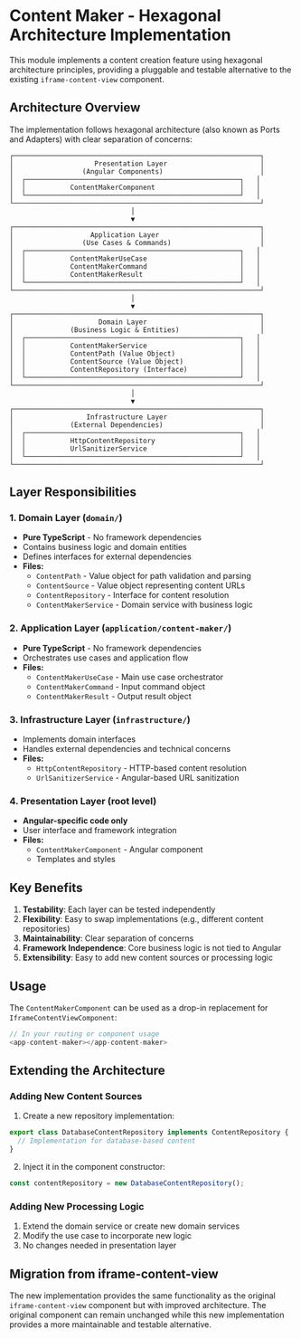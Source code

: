# Content Maker - Hexagonal Architecture Implementation

This module implements a content creation feature using hexagonal architecture principles, providing a pluggable and testable alternative to the existing `iframe-content-view` component.

## Architecture Overview

The implementation follows hexagonal architecture (also known as Ports and Adapters) with clear separation of concerns:

```
┌─────────────────────────────────────────────────────────────┐
│                    Presentation Layer                       │
│                 (Angular Components)                        │
│  ┌─────────────────────────────────────────────────────┐   │
│  │           ContentMakerComponent                     │   │
│  └─────────────────────────────────────────────────────┘   │
└─────────────────────────────────────────────────────────────┘
                              │
                              ▼
┌─────────────────────────────────────────────────────────────┐
│                   Application Layer                         │
│                 (Use Cases & Commands)                      │
│  ┌─────────────────────────────────────────────────────┐   │
│  │           ContentMakerUseCase                       │   │
│  │           ContentMakerCommand                       │   │
│  │           ContentMakerResult                        │   │
│  └─────────────────────────────────────────────────────┘   │
└─────────────────────────────────────────────────────────────┘
                              │
                              ▼
┌─────────────────────────────────────────────────────────────┐
│                     Domain Layer                            │
│              (Business Logic & Entities)                    │
│  ┌─────────────────────────────────────────────────────┐   │
│  │           ContentMakerService                       │   │
│  │           ContentPath (Value Object)                │   │
│  │           ContentSource (Value Object)              │   │
│  │           ContentRepository (Interface)             │   │
│  └─────────────────────────────────────────────────────┘   │
└─────────────────────────────────────────────────────────────┘
                              │
                              ▼
┌─────────────────────────────────────────────────────────────┐
│                  Infrastructure Layer                       │
│              (External Dependencies)                        │
│  ┌─────────────────────────────────────────────────────┐   │
│  │           HttpContentRepository                     │   │
│  │           UrlSanitizerService                       │   │
│  └─────────────────────────────────────────────────────┘   │
└─────────────────────────────────────────────────────────────┘
```

## Layer Responsibilities

### 1. Domain Layer (`domain/`)
- **Pure TypeScript** - No framework dependencies
- Contains business logic and domain entities
- Defines interfaces for external dependencies
- **Files:**
  - `ContentPath` - Value object for path validation and parsing
  - `ContentSource` - Value object representing content URLs
  - `ContentRepository` - Interface for content resolution
  - `ContentMakerService` - Domain service with business logic

### 2. Application Layer (`application/content-maker/`)
- **Pure TypeScript** - No framework dependencies
- Orchestrates use cases and application flow
- **Files:**
  - `ContentMakerUseCase` - Main use case orchestrator
  - `ContentMakerCommand` - Input command object
  - `ContentMakerResult` - Output result object

### 3. Infrastructure Layer (`infrastructure/`)
- Implements domain interfaces
- Handles external dependencies and technical concerns
- **Files:**
  - `HttpContentRepository` - HTTP-based content resolution
  - `UrlSanitizerService` - Angular-based URL sanitization

### 4. Presentation Layer (root level)
- **Angular-specific code only**
- User interface and framework integration
- **Files:**
  - `ContentMakerComponent` - Angular component
  - Templates and styles

## Key Benefits

1. **Testability**: Each layer can be tested independently
2. **Flexibility**: Easy to swap implementations (e.g., different content repositories)
3. **Maintainability**: Clear separation of concerns
4. **Framework Independence**: Core business logic is not tied to Angular
5. **Extensibility**: Easy to add new content sources or processing logic

## Usage

The `ContentMakerComponent` can be used as a drop-in replacement for `IframeContentViewComponent`:

```typescript
// In your routing or component usage
<app-content-maker></app-content-maker>
```

## Extending the Architecture

### Adding New Content Sources

1. Create a new repository implementation:
```typescript
export class DatabaseContentRepository implements ContentRepository {
  // Implementation for database-based content
}
```

2. Inject it in the component constructor:
```typescript
const contentRepository = new DatabaseContentRepository();
```

### Adding New Processing Logic

1. Extend the domain service or create new domain services
2. Modify the use case to incorporate new logic
3. No changes needed in presentation layer

## Migration from iframe-content-view

The new implementation provides the same functionality as the original `iframe-content-view` component but with improved architecture. The original component can remain unchanged while this new implementation provides a more maintainable and testable alternative.
